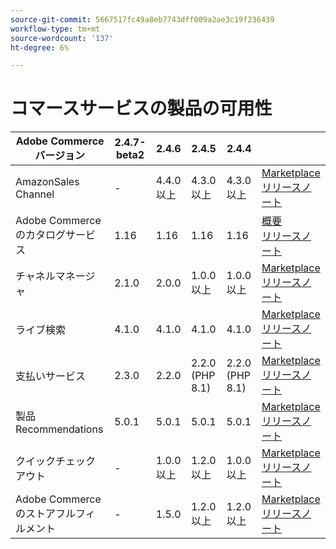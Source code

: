 ```yaml
---
source-git-commit: 5667517fc49a8eb7743dff009a2ae3c19f236439
workflow-type: tm+mt
source-wordcount: '137'
ht-degree: 6%

---
```

# コマースサービスの製品の可用性


<table style="table-layout:auto">
  <thead>
    <tr>
      <th>Adobe Commerceバージョン</th>
      <th>2.4.7-beta2</th>
      <th>2.4.6</th>
      <th>2.4.5</th>
      <th>2.4.4</th>
      <th></th>
    </tr>
  </thead>
  <tbody>
      <tr>
          <td>AmazonSales Channel</td>
          <td>-</td>
          <td>4.4.0 以上</td>
          <td>4.3.0 以上</td>
          <td>4.3.0 以上</td>
          <td>
              <a href="https://commercemarketplace.adobe.com/magento-module-amazon.html">Marketplace</a><br/>
              <a href="https://experienceleague.adobe.com/docs/commerce-channels/amazon/release-notes.html">リリースノート</a><br/>
          </td>
      </tr>
      <tr>
          <td>Adobe Commerceのカタログサービス</td>
          <td>1.16</td>
          <td>1.16</td>
          <td>1.16</td>
          <td>1.16</td>
          <td>
              <a href="https://experienceleague.adobe.com/docs/commerce-merchant-services/catalog-service/guide-overview.html">概要</a><br/>
              <a href="https://experienceleague.adobe.com/docs/commerce-merchant-services/catalog-service/release-notes.html">リリースノート</a><br/>
          </td>
      </tr>
      <tr>
          <td>チャネルマネージャ</td>
          <td>2.1.0</td>
          <td>2.0.0</td>
          <td>1.0.0 以上</td>
          <td>1.0.0 以上</td>
          <td>
              <a href="https://commercemarketplace.adobe.com/magento-channel-manager.html">Marketplace</a><br/>
              <a href="https://experienceleague.adobe.com/docs/commerce-channels/channel-manager/release-notes.html">リリースノート</a><br/>
          </td>
      </tr>
      <tr>
          <td>ライブ検索</td>
          <td>4.1.0</td>
          <td>4.1.0</td>
          <td>4.1.0</td>
          <td>4.1.0</td>
          <td>
              <a href="https://commercemarketplace.adobe.com/magento-live-search.html">Marketplace</a><br/>
              <a href="https://experienceleague.adobe.com/docs/commerce-merchant-services/live-search/release-notes.html">リリースノート</a><br/>
          </td>
      </tr>
      <tr>
          <td>支払いサービス</td>
          <td>2.3.0</td>
          <td>2.2.0</td>
          <td>2.2.0 (PHP 8.1)</td>
          <td>2.2.0 (PHP 8.1)</td>
          <td>
              <a href="https://commercemarketplace.adobe.com/magento-payment-services.html">Marketplace</a><br/>
              <a href="https://experienceleague.adobe.com/docs/commerce-merchant-services/payment-services/release-notes.html">リリースノート</a><br/>
          </td>
      </tr>
      <tr>
          <td>製品Recommendations</td>
          <td>5.0.1</td>
          <td>5.0.1</td>
          <td>5.0.1</td>
          <td>5.0.1</td>
          <td>
              <a href="https://commercemarketplace.adobe.com/magento-product-recommendations.html">Marketplace</a><br/>
              <a href="https://experienceleague.adobe.com/docs/commerce-merchant-services/product-recommendations/release-notes.html">リリースノート</a><br/>
          </td>
      </tr>
      <tr>
          <td>クイックチェックアウト</td>
          <td>-</td>
          <td>1.0.0 以上</td>
          <td>1.2.0 以上</td>
          <td>1.0.0 以上</td>
          <td>
              <a href="https://commercemarketplace.adobe.com/magento-quick-checkout.html">Marketplace</a><br/>
              <a href="https://experienceleague.adobe.com/docs/commerce-merchant-services/product-recommendations/release-notes.html">リリースノート</a><br/>
          </td>
      </tr>
      <tr>
          <td>Adobe Commerce のストアフルフィルメント</td>
          <td>-</td>
          <td>1.5.0</td>
          <td>1.2.0 以上</td>
          <td>1.2.0 以上</td>
          <td>
              <a href="https://commercemarketplace.adobe.com/store-fulfillment-magento-walmart.html">Marketplace</a><br/>
              <a href="https://experienceleague.adobe.com/docs/commerce-merchant-services/store-fulfillment/release-notes.html">リリースノート</a><br/>
          </td>
      </tr>
  </tbody>
</table>

